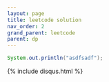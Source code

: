 ```yaml
---
layout: page
title: leetcode solution
nav_order: 2
grand_parent: leetcode
parent: dp
---
```



```java
System.out.println("asdfsadf");
```

{% include disqus.html %}

